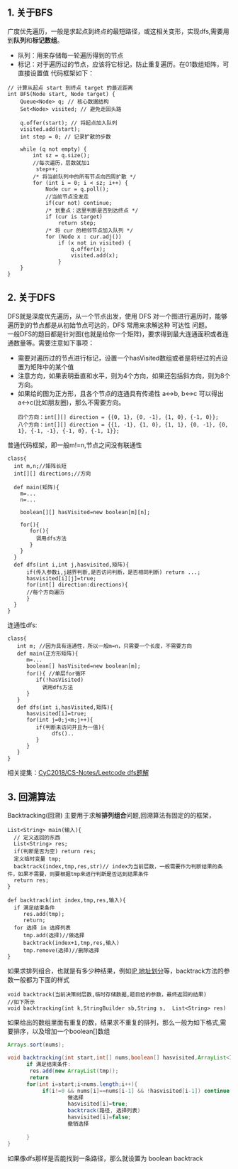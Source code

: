 ## 1. 关于BFS
广度优先遍历，一般是求起点到终点的最短路径，或这相关变形，实现dfs,需要用到**队列**和**标记数组**。  
- 队列：用来存储每一轮遍历得到的节点
- 标记：对于遍历过的节点，应该将它标记，防止重复遍历。在01数组矩阵，可直接设置值 
代码框架如下：
```
// 计算从起点 start 到终点 target 的最近距离
int BFS(Node start, Node target) {
    Queue<Node> q; // 核心数据结构
    Set<Node> visited; // 避免走回头路

    q.offer(start); // 将起点加入队列
    visited.add(start);
    int step = 0; // 记录扩散的步数

    while (q not empty) {
        int sz = q.size();
        //每次遍历，层数就加1
         step++;
        /* 将当前队列中的所有节点向四周扩散 */
        for (int i = 0; i < sz; i++) {
            Node cur = q.poll();
            //当前节点没发走
            if(cur not) continue;
            /* 划重点：这里判断是否到达终点 */
            if (cur is target)
                return step;
            /* 将 cur 的相邻节点加入队列 */
            for (Node x : cur.adj())
                if (x not in visited) {
                    q.offer(x);
                    visited.add(x);
                }
    }
}
```
## 2. 关于DFS
DFS就是深度优先遍历，从一个节点出发，使用 DFS 对一个图进行遍历时，能够遍历到的节点都是从初始节点可达的，DFS 常用来求解这种 可达性 问题。  
一般DFS的题目都是针对图(也就是给你一个矩阵)，要求得到最大连通面积或者连通数量等。需要注意如下事项：  
  
  -  需要对遍历过的节点进行标记，设置一个hasVisited数组或者是将经过的点设置为矩阵中的某个值
  -  注意方向，如果表明垂直和水平，则为4个方向，如果还包括斜方向，则为8个方向。
  -  如果给的图为正方形，且各个节点的连通具有传递性 a<->b, b<->c 可以得出 a<->c(比如朋友圈)，那么不需要方向。
      ```
      四个方向：int[][] direction = {{0, 1}, {0, -1}, {1, 0}, {-1, 0}};
      八个方向：int[][] direction = {{1, -1}, {1, 0}, {1, 1}, {0, -1}, {0, 1}, {-1, -1}, {-1, 0}, {-1, 1}};
      ```
普通代码框架，即一般m!=n,节点之间没有联通性
```
class{
  int m,n;//矩阵长短
  int[][] directions;//方向
  
  def main(矩阵){
    m=...
    n=...
    
    boolean[][] hasVisited=new boolean[m][n];
    
    for(){
       for(){
         调用dfs方法
       }
    }
  }
  def dfs(int i,int j,hasvisited,矩阵){
      if(传入参数i,j越界判断,是否访问判断，是否相同判断) return ...;
      hasvisited[i][j]=true;
      for(int[] direction:directions){
      //每个方向遍历
      }
  }
}

```
连通性dfs:  
```
class{
   int m; //因为具有连通性，所以一般m=n，只需要一个长度，不需要方向
   def main(正方形矩阵){
      m=...
      boolean[] hasVisited=new boolean[m];
      for(){ //单层for循环
         if(!hasVisited)
           调用dfs方法
      }
   }
   def dfs(int i,hasVisited,矩阵){
      hasvisited[i]=true;
      for(int j=0;j<m;j++){
         if(判断未访问并且为一值){
              dfs()..
         }
      }
   }
}
```
相关提集：[CyC2018/CS-Notes/Leetcode dfs题解](https://github.com/CyC2018/CS-Notes/blob/master/notes/Leetcode%20%E9%A2%98%E8%A7%A3%20-%20%E6%90%9C%E7%B4%A2.md#dfs)

## 3. 回溯算法
 Backtracking(回溯) 主要用于求解**排列组合**问题,回溯算法有固定的的框架，
 ```
 List<String> main(输入){
   // 定义返回的东西
   List<String> res;
   if(判断是否为空) return res;
   定义临时变量 tmp;
   backtrack(index,tmp,res,str)// index为当前层数，一般需要作为判断结果的条件，如果不需要，则要根据tmp来进行判断是否达到结果条件
   return res;
 }
 
 def backtrack(int index,tmp,res,输入){
   if 满足结束条件
      res.add(tmp);
      return;
   for 选择 in 选择列表
      tmp.add(选择)//做选择
      backtrack(index+1,tmp,res,输入)
      tmp.remove(选择)//删除选择
 }
 ```
 如果求排列组合，也就是有多少种结果，例如[IP 地址划分](https://leetcode-cn.com/problems/restore-ip-addresses/description/)等，backtrack方法的参数一般都为下面的样式
 ```
 void backtrack(当前决策树层数,临时存储数据,题目给的参数，最终返回的结果)
 //如下所示
 void backtracking(int k,StringBuilder sb,String s,  List<String> res)
 ```
 如果给出的数组里面有重复的数，结果求不重复的排列，那么一般为如下格式,需要排序，以及增加一个boolean[]数组
 ```java
 Arrays.sort(nums);

void backtracking(int start,int[] nums,boolean[] hasvisited,ArrayList<Integer> temp,ArrayList<ArrayList<Integer>> res){
       if 满足结束条件:
        res.add(new ArrayList(tmp));
        return
       for(int i=start;i<nums.length;i++){
            if(i!=0 && nums[i]==nums[i-1] && !hasvisited[i-1]) continue;
                    做选择
                    hasvisited[i]=true;
                    backtrack(路径, 选择列表)
                    hasvisited[i]=false;
                    撤销选择
                    
       }
}
 ```
 如果像dfs那样是否能找到一条路径，那么就设置为 boolean backtrack
